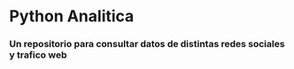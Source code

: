 # Python Analitica
### Un repositorio para consultar datos de distintas redes sociales y trafico web
